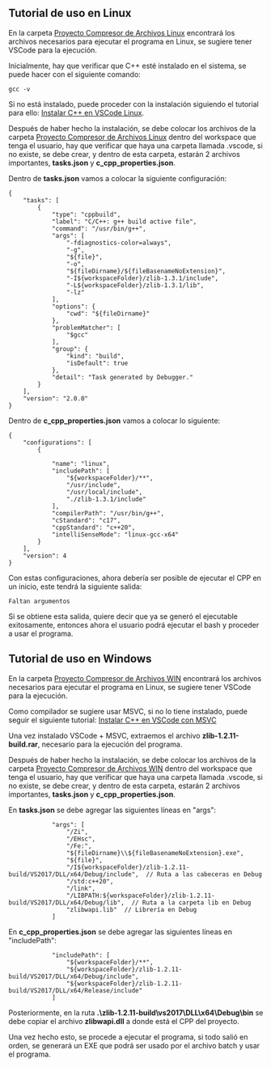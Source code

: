 ## Tutorial de uso en Linux

En la carpeta [Proyecto Compresor de Archivos Linux](./Proyecto%20Compresor%20de%20Archivos%20Linux) encontrará los archivos necesarios para ejecutar el programa en Linux, se sugiere tener VSCode para la ejecución.

Inicialmente, hay que verificar que C++ esté instalado en el sistema, se puede hacer con el siguiente comando:

```
gcc -v
```
Si no está instalado, puede proceder con la instalación siguiendo el tutorial para ello: [Instalar C++ en VSCode Linux](https://code.visualstudio.com/docs/cpp/config-linux).

Después de haber hecho la instalación, se debe colocar los archivos de la carpeta [Proyecto Compresor de Archivos Linux](./Proyecto%20Compresor%20de%20Archivos%20Linux) dentro del workspace que tenga el usuario, hay que verificar que haya una carpeta llamada .vscode, si no existe, se debe crear, y dentro de esta carpeta, estarán 2 archivos importantes, <b>tasks.json</b> y <b>c_cpp_properties.json</b>.

Dentro de <b>tasks.json</b> vamos a colocar la siguiente configuración:
```
{
    "tasks": [
        {
            "type": "cppbuild",
            "label": "C/C++: g++ build active file",
            "command": "/usr/bin/g++",
            "args": [
                "-fdiagnostics-color=always",
                "-g",
                "${file}",
                "-o",
                "${fileDirname}/${fileBasenameNoExtension}",
                "-I${workspaceFolder}/zlib-1.3.1/include",
                "-L${workspaceFolder}/zlib-1.3.1/lib",
                "-lz"
            ],
            "options": {
                "cwd": "${fileDirname}"
            },
            "problemMatcher": [
                "$gcc"
            ],
            "group": {
                "kind": "build",
                "isDefault": true
            },
            "detail": "Task generated by Debugger."
        }
    ],
    "version": "2.0.0"
}
```
Dentro de <b>c_cpp_properties.json</b> vamos a colocar lo siguiente:
```
{
    "configurations": [
        {

            "name": "linux",
            "includePath": [
                "${workspaceFolder}/**",
                "/usr/include",
                "/usr/local/include",
                "./zlib-1.3.1/include"
            ],
            "compilerPath": "/usr/bin/g++",
            "cStandard": "c17",
            "cppStandard": "c++20",
            "intelliSenseMode": "linux-gcc-x64"
        }
    ],
    "version": 4
}
```

Con estas configuraciones, ahora debería ser posible de ejecutar el CPP en un inicio, este tendrá la siguiente salida:
```
Faltan argumentos
```
Si se obtiene esta salida, quiere decir que ya se generó el ejecutable exitosamente, entonces ahora el usuario podrá ejecutar el bash y proceder a usar el programa.

## Tutorial de uso en Windows

En la carpeta [Proyecto Compresor de Archivos WIN](./Proyecto%20compresor%20de%20archivos%20WIN) encontrará los archivos necesarios para ejecutar el programa en Linux, se sugiere tener VSCode para la ejecución.

Como compilador se sugiere usar MSVC, si no lo tiene instalado, puede seguir el siguiente tutorial: [Instalar C++ en VSCode con MSVC](https://code.visualstudio.com/docs/cpp/config-msvc)

Una vez instalado VSCode + MSVC, extraemos el archivo <b>zlib-1.2.11-build.rar</b>, necesario para la ejecución del programa.

Después de haber hecho la instalación, se debe colocar los archivos de la carpeta [Proyecto Compresor de Archivos WIN](./Proyecto%20compresor%20de%20archivos%20WIN) dentro del workspace que tenga el usuario, hay que verificar que haya una carpeta llamada .vscode, si no existe, se debe crear, y dentro de esta carpeta, estarán 2 archivos importantes, <b>tasks.json</b> y <b>c_cpp_properties.json</b>.

En <b>tasks.json</b> se debe agregar las siguientes líneas en "args":
```
            "args": [
                "/Zi",
                "/EHsc",
                "/Fe:",
                "${fileDirname}\\${fileBasenameNoExtension}.exe",
                "${file}",
                "/I${workspaceFolder}/zlib-1.2.11-build/VS2017/DLL/x64/Debug/include",  // Ruta a las cabeceras en Debug
                "/std:c++20",
                "/link",
                "/LIBPATH:${workspaceFolder}/zlib-1.2.11-build/VS2017/DLL/x64/Debug/lib",  // Ruta a la carpeta lib en Debug
                "zlibwapi.lib"  // Librería en Debug
            ]
```

En <b>c_cpp_properties.json</b> se debe agregar las siguientes líneas en "includePath":
```
            "includePath": [
                "${workspaceFolder}/**",
                "${workspaceFolder}/zlib-1.2.11-build/VS2017/DLL/x64/Debug/include",
                "${workspaceFolder}/zlib-1.2.11-build/VS2017/DLL/x64/Release/include"
            ]
```

Posteriormente, en la ruta <b>.\zlib-1.2.11-build\vs2017\DLL\x64\Debug\bin</b> se debe copiar el archivo <b>zlibwapi.dll</b> a donde está el CPP del proyecto.

Una vez hecho esto, se procede a ejecutar el programa, si todo salió en orden, se generará un EXE que podrá ser usado por el archivo batch y usar el programa.
